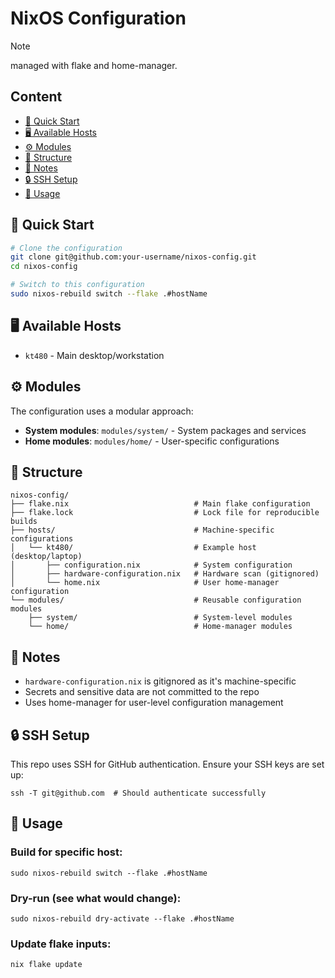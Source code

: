 # NixOS Configuration

> [!Note]
> managed with flake and home-manager.

## Content
- [🚀 Quick Start](#️-quick--start)
- [🖥️ Available Hosts](#️-available--hosts)
- [⚙️ Modules](#️-modules)
- [📁 Structure](#-structure)
- [📝 Notes](#-notes)
- [🔒 SSH Setup](#️-ssh--setup)
- [🔧 Usage](#-usage)

## 🚀 Quick Start
```bash
# Clone the configuration
git clone git@github.com:your-username/nixos-config.git
cd nixos-config

# Switch to this configuration
sudo nixos-rebuild switch --flake .#hostName
```

## 🖥️ Available Hosts
- `kt480` - Main desktop/workstation

## ⚙️ Modules
The configuration uses a modular approach:

- **System modules**: `modules/system/` - System packages and services
- **Home modules**: `modules/home/` - User-specific configurations

## 📁 Structure
```
nixos-config/
├── flake.nix                            # Main flake configuration
├── flake.lock                           # Lock file for reproducible builds
├── hosts/                               # Machine-specific configurations
│   └── kt480/                           # Example host (desktop/laptop)
│       ├── configuration.nix            # System configuration
│       ├── hardware-configuration.nix   # Hardware scan (gitignored)
│       └── home.nix                     # User home-manager configuration
└── modules/                             # Reusable configuration modules
    ├── system/                          # System-level modules
    └── home/                            # Home-manager modules
```

## 📝 Notes
- `hardware-configuration.nix` is gitignored as it's machine-specific
- Secrets and sensitive data are not committed to the repo
- Uses home-manager for user-level configuration management

## 🔒 SSH Setup
This repo uses SSH for GitHub authentication. Ensure your SSH keys are set up:
```
ssh -T git@github.com  # Should authenticate successfully
```

## 🔧 Usage
### Build for specific host:
```
sudo nixos-rebuild switch --flake .#hostName
```
### Dry-run (see what would change):
```
sudo nixos-rebuild dry-activate --flake .#hostName
```
### Update flake inputs:
```
nix flake update
```
